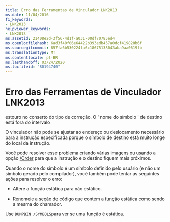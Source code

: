 ```yaml
---
title: Erro das Ferramentas de Vinculador LNK2013
ms.date: 11/04/2016
f1_keywords:
- LNK2013
helpviewer_keywords:
- LNK2013
ms.assetid: 21408e2d-3f56-4d1f-a031-00df70785ed4
ms.openlocfilehash: 6ad3f40f06e64422b393edb457a0dcf419828b6f
ms.sourcegitcommit: 857fa6b530224fa6c18675138043aba9aa0619fb
ms.translationtype: MT
ms.contentlocale: pt-BR
ms.lasthandoff: 03/24/2020
ms.locfileid: "80194740"
---
```

# <a name="linker-tools-error-lnk2013"></a>Erro das Ferramentas de Vinculador LNK2013

estouro no conserto do tipo de correção. O ' nome do símbolo ' de destino está fora do intervalo

O vinculador não pode se ajustar ao endereço ou deslocamento necessário para a instrução especificada porque o símbolo de destino está muito longe do local da instrução.

Você pode resolver esse problema criando várias imagens ou usando a opção [/Order](../../build/reference/order-put-functions-in-order.md) para que a instrução e o destino fiquem mais próximos.

Quando o nome do símbolo é um símbolo definido pelo usuário (e não um símbolo gerado pelo compilador), você também pode tentar as seguintes ações para resolver o erro:

- Altere a função estática para não estático.

- Renomeie a seção de código que contém a função estática como sendo a mesma do chamador.

Use `DUMPBIN /SYMBOLS`para ver se uma função é estática.
